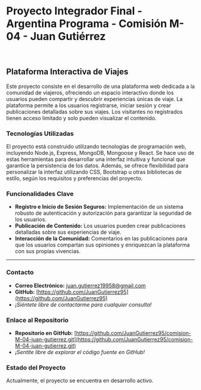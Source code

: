 # Proyecto Integrador Final - Argentina Programa - Comisión M-04 - Juan Gutiérrez

<br>

## Plataforma Interactiva de Viajes

Este proyecto consiste en el desarrollo de una plataforma web dedicada a la comunidad de viajeros, ofreciendo un espacio interactivo donde los usuarios pueden compartir y descubrir experiencias únicas de viaje. La plataforma permite a los usuarios registrarse, iniciar sesión y crear publicaciones detalladas sobre sus viajes. Los visitantes no registrados tienen acceso limitado y solo pueden visualizar el contenido.

### Tecnologías Utilizadas

El proyecto está construido utilizando tecnologías de programación web, incluyendo Node.js, Express, MongoDB, Mongoose y React. Se hace uso de estas herramientas para desarrollar una interfaz intuitiva y funcional que garantice la persistencia de los datos. Además, se ofrece flexibilidad para personalizar la interfaz utilizando CSS, Bootstrap u otras bibliotecas de estilo, según los requisitos y preferencias del proyecto.

### Funcionalidades Clave

- **Registro e Inicio de Sesión Seguros:** Implementación de un sistema robusto de autenticación y autorización para garantizar la seguridad de los usuarios.
- **Publicación de Contenido:** Los usuarios pueden crear publicaciones detalladas sobre sus experiencias de viaje.
- **Interacción de la Comunidad:** Comentarios en las publicaciones para que los usuarios compartan sus opiniones y enriquezcan la plataforma con sus propias vivencias.

---

### Contacto

- **Correo Electrónico:** [juan.gutierrez19958@gmail.com](mailto:juan.gutierrez19958@gmail.com)
- **GitHub:** [https://github.com/JuanGutierrez95](https://github.com/JuanGutierrez95)
- *¡Siéntete libre de contactarme para cualquier consulta!*

### Enlace al Repositorio

- **Repositorio en GitHub:** [https://github.com/JuanGutierrez95/comision-M-04-juan-gutierrez.git](https://github.com/JuanGutierrez95/comision-M-04-juan-gutierrez.git)
- *¡Sentite libre de explorar el código fuente en GitHub!*

### Estado del Proyecto

Actualmente, el proyecto se encuentra en desarrollo activo.
